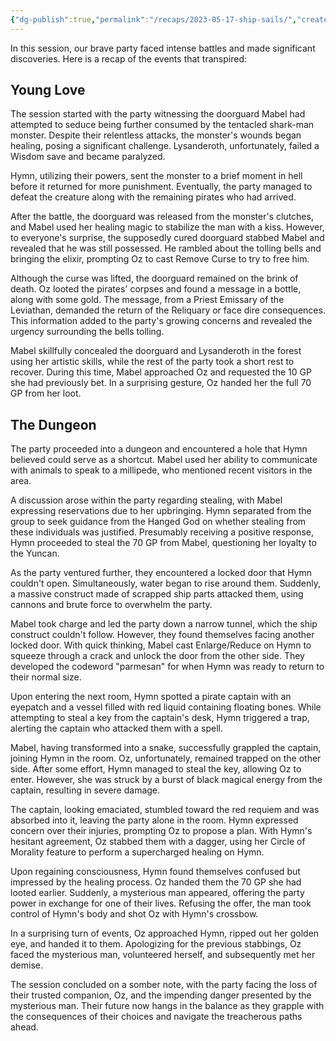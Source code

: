 ```yaml
---
{"dg-publish":true,"permalink":"/recaps/2023-05-17-ship-sails/","created":"","updated":""}
---
```



In this session, our brave party faced intense battles and made significant discoveries. Here is a recap of the events that transpired:

## Young Love

The session started with the party witnessing the doorguard Mabel had attempted to seduce being further consumed by the tentacled shark-man monster. Despite their relentless attacks, the monster's wounds began healing, posing a significant challenge. Lysanderoth, unfortunately, failed a Wisdom save and became paralyzed.

Hymn, utilizing their powers, sent the monster to a brief moment in hell before it returned for more punishment. Eventually, the party managed to defeat the creature along with the remaining pirates who had arrived.

After the battle, the doorguard was released from the monster's clutches, and Mabel used her healing magic to stabilize the man with a kiss. However, to everyone's surprise, the supposedly cured doorguard stabbed Mabel and revealed that he was still possessed. He rambled about the tolling bells and bringing the elixir, prompting Oz to cast Remove Curse to try to free him.

Although the curse was lifted, the doorguard remained on the brink of death. Oz looted the pirates' corpses and found a message in a bottle, along with some gold. The message, from a Priest Emissary of the Leviathan, demanded the return of the Reliquary or face dire consequences. This information added to the party's growing concerns and revealed the urgency surrounding the bells tolling.

Mabel skillfully concealed the doorguard and Lysanderoth in the forest using her artistic skills, while the rest of the party took a short rest to recover. During this time, Mabel approached Oz and requested the 10 GP she had previously bet. In a surprising gesture, Oz handed her the full 70 GP from her loot.

## The Dungeon

The party proceeded into a dungeon and encountered a hole that Hymn believed could serve as a shortcut. Mabel used her ability to communicate with animals to speak to a millipede, who mentioned recent visitors in the area.

A discussion arose within the party regarding stealing, with Mabel expressing reservations due to her upbringing. Hymn separated from the group to seek guidance from the Hanged God on whether stealing from these individuals was justified. Presumably receiving a positive response, Hymn proceeded to steal the 70 GP from Mabel, questioning her loyalty to the Yuncan.

As the party ventured further, they encountered a locked door that Hymn couldn't open. Simultaneously, water began to rise around them. Suddenly, a massive construct made of scrapped ship parts attacked them, using cannons and brute force to overwhelm the party.

Mabel took charge and led the party down a narrow tunnel, which the ship construct couldn't follow. However, they found themselves facing another locked door. With quick thinking, Mabel cast Enlarge/Reduce on Hymn to squeeze through a crack and unlock the door from the other side. They developed the codeword "parmesan" for when Hymn was ready to return to their normal size.

Upon entering the next room, Hymn spotted a pirate captain with an eyepatch and a vessel filled with red liquid containing floating bones. While attempting to steal a key from the captain's desk, Hymn triggered a trap, alerting the captain who attacked them with a spell.

Mabel, having transformed into a snake, successfully grappled the captain, joining Hymn in the room. Oz, unfortunately, remained trapped on the other side. After some effort, Hymn managed to steal the key, allowing Oz to enter. However, she was struck by a burst of black magical energy from the captain, resulting in severe damage.

The captain, looking emaciated, stumbled toward the red requiem and was absorbed into it, leaving the party alone in the room. Hymn expressed concern over their injuries, prompting Oz to propose a plan. With Hymn's hesitant agreement, Oz stabbed them with a dagger, using her Circle of Morality feature to perform a supercharged healing on Hymn.

Upon regaining consciousness, Hymn found themselves confused but impressed by the healing process. Oz handed them the 70 GP she had looted earlier. Suddenly, a mysterious man appeared, offering the party power in exchange for one of their lives. Refusing the offer, the man took control of Hymn's body and shot Oz with Hymn's crossbow.

In a surprising turn of events, Oz approached Hymn, ripped out her golden eye, and handed it to them. Apologizing for the previous stabbings, Oz faced the mysterious man, volunteered herself, and subsequently met her demise.

The session concluded on a somber note, with the party facing the loss of their trusted companion, Oz, and the impending danger presented by the mysterious man. Their future now hangs in the balance as they grapple with the consequences of their choices and navigate the treacherous paths ahead.